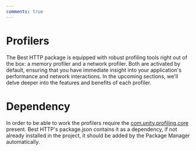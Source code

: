 ```yaml
---
comments: true
---
```


# Profilers

The Best HTTP package is equipped with robust profiling tools right out of the box: a memory profiler and a network profiler. 
Both are activated by default, ensuring that you have immediate insight into your application's performance and network interactions. 
In the upcoming sections, we'll delve deeper into the features and benefits of each profiler.

# Dependency

In order to be able to work the profilers require the [com.unity.profiling.core](https://docs.unity3d.com/Packages/com.unity.profiling.core@1.0/manual/index.html) present. 
Best HTTP's package.json contains it as a dependency, if not already installed in the project, it should be added by the Package Manager automatically.